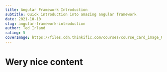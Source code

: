 ```yaml
---
title: Angular Framework Introduction
subtitle: Quick introduction into amazing angular framework
date: 2021-10-10
slug: angular-framework-introduction
author: Ted Irland
rating: 5
coverImage: https://files.cdn.thinkific.com/courses/course_card_image_000/846/1201595605185.medium.png
---
```


# Wery nice content
